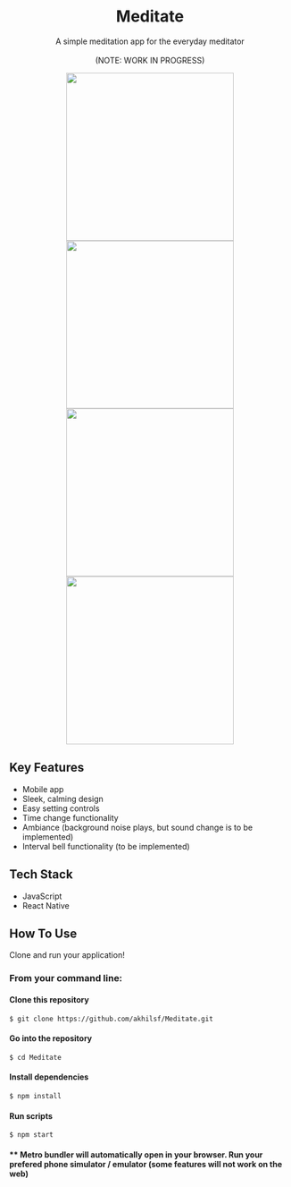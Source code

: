 <h1 align="center">
  Meditate
</h1>

<p align="center">
A simple meditation app for the everyday meditator <br />
<br />
(NOTE: WORK IN PROGRESS)
</p>


<div align="center">
  <div style={{ display: flex }} >
    <img src="https://user-images.githubusercontent.com/81180232/142135655-34c76566-305c-4581-aa43-46abc81cef8e.png" width="300" />
    <img src="https://user-images.githubusercontent.com/81180232/142135666-ef490ba0-6547-4c39-af23-d28349b76b09.png" width="300" />
  </div>

  <div style={{ display: flex }} >
    <img src="https://user-images.githubusercontent.com/81180232/142135671-b08a5cd3-1d2b-4ec1-9f78-5f4d25e338c5.png" width="300" />
    <img src="https://user-images.githubusercontent.com/81180232/142135679-074553f4-8ebe-439b-9e8d-36008ca71be0.png" width="300" />
  </div>
</div>

## Key Features
* Mobile app
* Sleek, calming design
* Easy setting controls
* Time change functionality
* Ambiance (background noise plays, but sound change is to be implemented)
* Interval bell functionality (to be implemented)

## Tech Stack
* JavaScript
* React Native

## How To Use
Clone and run your application!

### From your command line:


#### Clone this repository
```
$ git clone https://github.com/akhilsf/Meditate.git
```

#### Go into the repository
```
$ cd Meditate
```

#### Install dependencies
```
$ npm install
```

#### Run scripts
```
$ npm start
```

#### ** Metro bundler will automatically open in your browser. Run your prefered phone simulator / emulator (some features will not work on the web)

